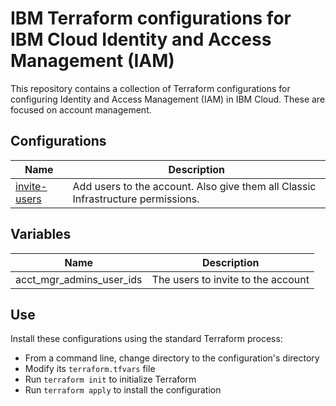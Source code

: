 # IBM Terraform configurations for IBM Cloud Identity and Access Management (IAM)

This repository contains a collection of Terraform configurations for configuring Identity and Access Management (IAM) in IBM Cloud. These are focused on account management.

## Configurations

| Name | Description |
| ---------------- | ---------------- |
| [invite-users](https://github.com/ibm-hcbt/acct-config-iam/tree/master/modules/invite-users) | Add users to the account. Also give them all Classic Infrastructure permissions. |

## Variables

| Name | Description |
| ---------------- | ---------------- |
| acct_mgr_admins_user_ids | The users to invite to the account |

## Use

Install these configurations using the standard Terraform process:
- From a command line, change directory to the configuration's directory
- Modify its `terraform.tfvars` file
- Run `terraform init` to initialize Terraform
- Run `terraform apply` to install the configuration
